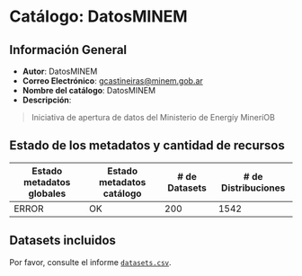 
# Catálogo: DatosMINEM

## Información General

- **Autor**: DatosMINEM
- **Correo Electrónico**: gcastineiras@minem.gob.ar
- **Nombre del catálogo**: DatosMINEM
- **Descripción**:

> Iniciativa de apertura de datos del Ministerio de Energíy MineríOB

## Estado de los metadatos y cantidad de recursos

Estado metadatos globales | Estado metadatos catálogo | # de Datasets | # de Distribuciones
--------------------------|---------------------------|---------------|--------------------
ERROR | OK | 200 | 1542

## Datasets incluidos

Por favor, consulte el informe [`datasets.csv`](datasets.csv).
